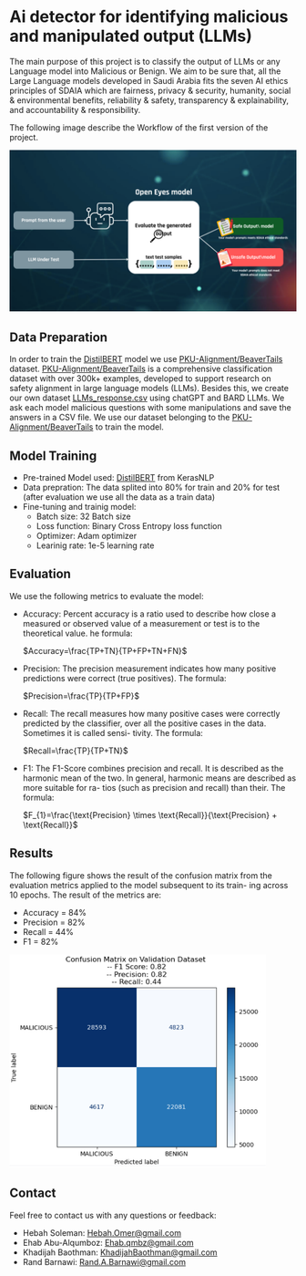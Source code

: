 # Ai detector for identifying malicious and manipulated output (LLMs)
The main purpose of this project is to classify the output of  LLMs or any Language model into Malicious or Benign. We aim to be sure that, all the Large Language models developed in Saudi Arabia fits the seven AI ethics principles of SDAIA which are fairness, privacy & security, humanity, social & environmental benefits, reliability & safety, transparency & explainability, and accountability & responsibility. 

The following image describe the Workflow of the first version of the project.

<img src="images/arch.png" alt="My Image" width="600"/>

## Data Preparation

In order to train the [DistilBERT](https://arxiv.org/abs/1910.01108) model we use [PKU-Alignment/BeaverTails](https://github.com/PKU-Alignment/beavertails) dataset. [PKU-Alignment/BeaverTails](https://github.com/PKU-Alignment/beavertails) is a comprehensive classification dataset with over 300k+ examples, developed to support research on safety alignment in large language models (LLMs).
Besides this, we create our own dataset [LLMs_response.csv](dataset/LLMs_response.csv) using chatGPT and BARD LLMs. We ask each model malicious questions with some manipulations and save the answers in a CSV file.
We use our dataset belonging to the [PKU-Alignment/BeaverTails](https://github.com/PKU-Alignment/beavertails) to train the model.

## Model Training

 - Pre-trained Model used: [DistilBERT](https://arxiv.org/abs/1910.01108) from KerasNLP
 - Data prepration: The data splited into 80% for train and 20% for test (after evaluation we use all the data as a train data)
 - Fine-tuning and trainig model:
    * Batch size: 32 Batch size
    * Loss function: Binary Cross Entropy loss function 
    * Optimizer: Adam optimizer 
    * Learinig rate: 1e-5 learning rate
    
## Evaluation
We use the following metrics to evaluate the model:
- Accuracy: 
Percent accuracy is a ratio used to describe how close a measured or observed value of a measurement or test is to the theoretical value. he formula:

    $Accuracy=\frac{TP+TN}{TP+FP+TN+FN}$ 

- Precision: The precision measurement indicates how
many positive predictions were correct (true positives). The formula:

   $Precision=\frac{TP}{TP+FP}$

- Recall: The recall measures how many positive cases
were correctly predicted by the classifier, over all the
positive cases in the data. Sometimes it is called sensi-
tivity. The formula:

   $Recall=\frac{TP}{TP+TN}$

- F1: The F1-Score combines precision and recall. It is
described as the harmonic mean of the two. In general,
harmonic means are described as more suitable for ra-
tios (such as precision and recall) than their. 
The formula:

  $F_{1}=\frac{\text{Precision} \times \text{Recall}}{\text{Precision} + \text{Recall}}$

## Results
The following figure shows the result of the confusion matrix from the evaluation metrics applied to the model subsequent to its train-
ing across 10 epochs. The result of the metrics are: 
- Accuracy = 84%
- Precision = 82%
- Recall = 44%
- F1 = 82%
<img src="images/confusion_matrix.png" alt="My Image" width="450"/>

## Contact
Feel free to contact us with any questions or feedback:

- Hebah Soleman: Hebah.Omer@gmail.com
- Ehab Abu-Alqumboz: Ehab.qmbz@gmail.com
- Khadijah Baothman: KhadijahBaothman@gmail.com
- Rand Barnawi: Rand.A.Barnawi@gmail.com
